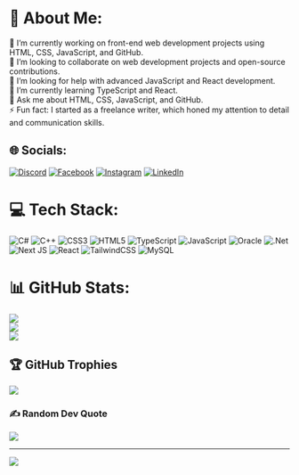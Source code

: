 # 💫 About Me:
🔭 I’m currently working on front-end web development projects using HTML, CSS, JavaScript, and GitHub.<br>👯 I’m looking to collaborate on web development projects and open-source contributions.<br>🤝 I’m looking for help with advanced JavaScript and React development.<br>🌱 I’m currently learning TypeScript and React.<br>💬 Ask me about HTML, CSS, JavaScript, and GitHub.<br>⚡ Fun fact: I started as a freelance writer, which honed my attention to detail and communication skills.


## 🌐 Socials:
[![Discord](https://img.shields.io/badge/Discord-%237289DA.svg?logo=discord&logoColor=white)](https://discord.com/users/1260630616018386975) 
[![Facebook](https://img.shields.io/badge/Facebook-%231877F2.svg?logo=Facebook&logoColor=white)](https://www.facebook.com/profile.php?id=100050686890379&mibextid=ZbWKwL) 
[![Instagram](https://img.shields.io/badge/Instagram-%23E4405F.svg?logo=Instagram&logoColor=white)](https://www.instagram.com/hamza_pixelcrusader?igsh=MmtnNHQ3dHp5Y202) 
[![LinkedIn](https://img.shields.io/badge/LinkedIn-%230077B5.svg?logo=linkedin&logoColor=white)](https://www.linkedin.com/in/m-hamza-ahmad-0030452b4)

# 💻 Tech Stack:
![C#](https://img.shields.io/badge/c%23-%23239120.svg?style=for-the-badge&logo=csharp&logoColor=white) ![C++](https://img.shields.io/badge/c++-%2300599C.svg?style=for-the-badge&logo=c%2B%2B&logoColor=white) ![CSS3](https://img.shields.io/badge/css3-%231572B6.svg?style=for-the-badge&logo=css3&logoColor=white) ![HTML5](https://img.shields.io/badge/html5-%23E34F26.svg?style=for-the-badge&logo=html5&logoColor=white) ![TypeScript](https://img.shields.io/badge/typescript-%23007ACC.svg?style=for-the-badge&logo=typescript&logoColor=white) ![JavaScript](https://img.shields.io/badge/javascript-%23323330.svg?style=for-the-badge&logo=javascript&logoColor=%23F7DF1E) ![Oracle](https://img.shields.io/badge/Oracle-F80000?style=for-the-badge&logo=oracle&logoColor=white) ![.Net](https://img.shields.io/badge/.NET-5C2D91?style=for-the-badge&logo=.net&logoColor=white) ![Next JS](https://img.shields.io/badge/Next-black?style=for-the-badge&logo=next.js&logoColor=white) ![React](https://img.shields.io/badge/react-%2320232a.svg?style=for-the-badge&logo=react&logoColor=%2361DAFB) ![TailwindCSS](https://img.shields.io/badge/tailwindcss-%2338B2AC.svg?style=for-the-badge&logo=tailwind-css&logoColor=white) ![MySQL](https://img.shields.io/badge/mysql-4479A1.svg?style=for-the-badge&logo=mysql&logoColor=white)

# 📊 GitHub Stats:
![](https://github-readme-stats.vercel.app/api?username=Hamza-Codez&theme=dracula&hide_border=true&include_all_commits=false&count_private=false)<br/>
![](https://github-readme-streak-stats.herokuapp.com/?user=Hamza-Codez&theme=dracula&hide_border=true)<br/>
![](https://github-readme-stats.vercel.app/api/top-langs/?username=Hamza-Codez&theme=dracula&hide_border=true&include_all_commits=false&count_private=false&layout=compact)

## 🏆 GitHub Trophies
![](https://github-profile-trophy.vercel.app/?username=Hamza-Codez&theme=dark&no-frame=true&no-bg=true&margin-w=4)

### ✍️ Random Dev Quote
![](https://quotes-github-readme.vercel.app/api?type=vertical&theme=dark)

---
[![](https://visitcount.itsvg.in/api?id=Hamza-Codez&icon=10&color=13)](https://visitcount.itsvg.in)
<!-- Proudly created with GPRM ( https://gprm.itsvg.in ) -->
